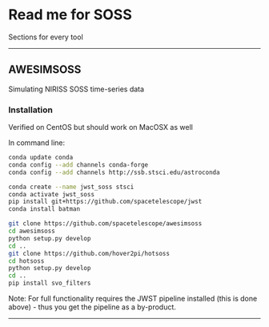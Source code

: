 # Read me for SOSS

Sections for every tool

---

## AWESIMSOSS

Simulating NIRISS SOSS time-series data

### Installation

Verified on CentOS but should work on MacOSX as well

In command line:
```bash
conda update conda
conda config --add channels conda-forge
conda config --add channels http://ssb.stsci.edu/astroconda

conda create --name jwst_soss stsci
conda activate jwst_soss
pip install git+https://github.com/spacetelescope/jwst
conda install batman

git clone https://github.com/spacetelescope/awesimsoss
cd awesimsoss
python setup.py develop
cd ..
git clone https://github.com/hover2pi/hotsoss
cd hotsoss
python setup.py develop
cd ..
pip install svo_filters
```

Note: For full functionality requires the JWST pipeline installed (this is done above) - thus you get the pipeline as a by-product.


---
